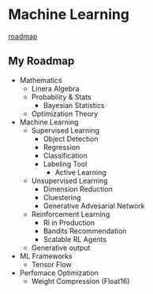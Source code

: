 # Machine Learning

[roadmap](https://www.kaggle.com/getting-started/174107)

## My Roadmap
- Mathematics
  - Linera Algebra
  - Probability & Stats
    - Bayesian Statistics
  - Optimization Theory
- Machine Learning
  - Supervised Learning
    - Object Detection
    - Regression
    - Classification
    - Labeling Tool
      - Active Learning
  - Unsupervised Learning
    - Dimension Reduction
    - Cluestering
    - Generative Advesarial Network
  - Reinforcement Learning
    - Rl in Production
    - Bandits Recommendation
    - Scalable RL Agents
  - Generative output
- ML Frameworks
  - Tensor Flow
- Perfomace Optimization 
  - Weight Compression (Float16)
